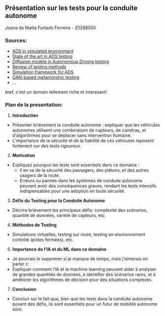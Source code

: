 ## Présentation sur les tests pour la conduite autonome
Joana da Matta Furtado Ferreira - 20288550
### Sources:
- [ADS in simulated environment](https://dl.acm.org/doi/10.1145/3550270)
- [State of the art in ADS testing](https://dl.acm.org/doi/abs/10.1145/3540250.3549111)
- [Diffusion models in Autonomous Driving testing](https://arxiv.org/abs/2409.13661)
- [Review of testing methods](https://ieeexplore.ieee.org/abstract/document/7795548)
- [Simulation framework for ADS](https://ieeexplore.ieee.org/abstract/document/8722847)
- [GAN-based metamorphic testing](https://dl.acm.org/doi/abs/10.1145/3238147.3238187)
- ...
  
bref, c'est un domain tellement riche et interesant! 


### Plan de la presentation: 

1. **Introduction**
- Présenter brièvement la conduite autonome : expliquer que les véhicules autonomes utilisent une combinaison de capteurs, de caméras, et d'algorithmes pour se déplacer sans intervention humaine.
- L'importance de la sécurité et de la fiabilité de ces véhicules reposent fortement sur des tests rigoureux.

2. **Motivation**
- Expliquez pourquoi les tests sont essentiels dans ce domaine : 
    - Il en va de la sécurité des passagers, des piétons, et des autres usagers de la route.
    - Erreurs ou pannes dans les systèmes de conduite autonome peuvent avoir des conséquences graves, rendant les tests intensifs indispensables pour une adoption en toute sécurité.

3. **Défis du Testing pour la Conduite Autonome**
- Décrire brièvement les principaux défis: complexité des scénarios, quantité de données, variété de capteurs, etc.
     
4. **Méthodes de Testing**
- Simulations virtuelles, testing sur route, testing en environnement contrôlé (pistes fermées), etc.

6. **Importance de l’IA et du ML dans ce domaine**
- Je pourrais le supprimer si je manque de temps, mais j'aimerais en parler c:
- Expliquer comment l’IA et le machine learning peuvent aider à analyser de grandes quantités de données, à identifier des scénarios rares, et à améliorer les algorithmes de décision pour des situations complexes.

7. **Conclusion**
- Concluir sur le fait que, bien que les tests dans la conduite autonome posent des défis, ils sont essentiels pour un futur de mobilité autonome sûre.
